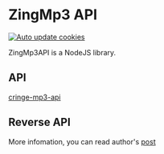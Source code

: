 
# ZingMp3 API
[![Auto update cookies](https://github.com/dat911zz/ZMP3API/actions/workflows/auto-update.yml/badge.svg)](https://github.com/dat911zz/ZMP3API/actions/workflows/auto-update.yml)

ZingMp3API is a NodeJS library.

## API
[cringe-mp3-api](https://cringe-mp3-api.vercel.app/)

## Reverse API

More infomation, you can read author's [post](https://vovanhoangtuan4-2.medium.com/tôi-đã-lấy-api-zingmp3-như-thế-nào-55f5fa555eda)
